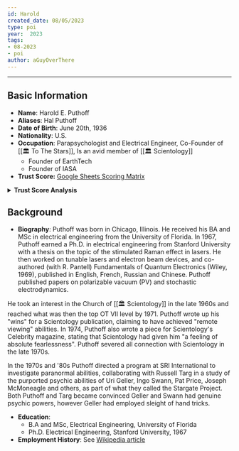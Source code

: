 ```yaml
---
id: Harold
created_date: 08/05/2023
type: poi
year:  2023
tags:
- 08-2023
- poi
author: aGuyOverThere
---
```


----

## Basic Information

- **Name**: Harold E. Puthoff
- **Aliases**: Hal Puthoff
- **Date of Birth**: June 20th, 1936
- **Nationality**: U.S.
- **Occupation**: Parapsychologist and Electrical Engineer, Co-Founder of [[🏛️ To The Stars]], Is an avid member of [[🏛️ Scientology]]
	- Founder of EarthTech
	- Founder of IASA
- **Trust Score:** [Google Sheets Scoring Matrix](https://docs.google.com/spreadsheets/d/1CUarxE7P1cPwgWXwJzzeWnZGm1c6Wp2Ttazdt3VPM_s/edit?usp=sharing)

<details>
<summary><b>Trust Score Analysis</b></summary>
<IMG src="https://publish-01.obsidian.md/access/1c31a6f93f82a49b0a9eb31193d6cdec/_images/" alt="Trust Score"/>
</details>

## Background

- **Biography**:
Puthoff was born in Chicago, Illinois. He received his BA and MSc in electrical engineering from the University of Florida. In 1967, Puthoff earned a Ph.D. in electrical engineering from Stanford University with a thesis on the topic of the stimulated Raman effect in lasers. He then worked on tunable lasers and electron beam devices, and co-authored (with R. Pantell) Fundamentals of Quantum Electronics (Wiley, 1969), published in English, French, Russian and Chinese. Puthoff published papers on polarizable vacuum (PV) and stochastic electrodynamics.

He took an interest in the Church of [[🏛️ Scientology]] in the late 1960s and reached what was then the top OT VII level by 1971. Puthoff wrote up his "wins" for a Scientology publication, claiming to have achieved "remote viewing" abilities. In 1974, Puthoff also wrote a piece for Scientology's Celebrity magazine, stating that Scientology had given him "a feeling of absolute fearlessness". Puthoff severed all connection with Scientology in the late 1970s.

In the 1970s and '80s Puthoff directed a program at SRI International to investigate paranormal abilities, collaborating with Russell Targ in a study of the purported psychic abilities of Uri Geller, Ingo Swann, Pat Price, Joseph McMoneagle and others, as part of what they called the Stargate Project. Both Puthoff and Targ became convinced Geller and Swann had genuine psychic powers, however Geller had employed sleight of hand tricks.

- **Education**: 
	- B.A and MSc, Electrical Engineering, University of Florida
	- Ph.D. Electrical Engineering, Stanford University, 1967
- **Employment History**: See [Wikipedia article](https://en.wikipedia.org/wiki/Harold_E._Puthoff)


